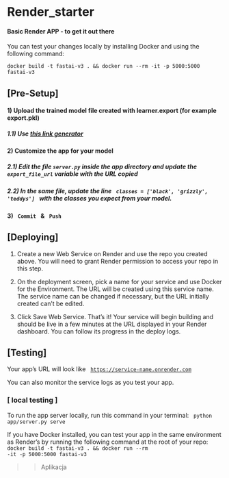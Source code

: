 # Render_starter
#### Basic Render APP - to get it out there 

You can test your changes locally by installing Docker and using the following command:
```
docker build -t fastai-v3 . && docker run --rm -it -p 5000:5000 fastai-v3
```

## [Pre-Setup]

#### 1) Upload the trained model file created with learner.export (for example export.pkl)

#####    1.1) Use <a href="https://www.wonderplugin.com/online-tools/google-drive-direct-link-generator/">this link generator</a>

#### 2) Customize the app for your model

#####    2.1) Edit the file <code>server.py</code> inside the app directory and update the <code>export_file_url</code> variable with the URL copied 

#####    2.2) In the same file, update the line <code> classes = ['black', 'grizzly', 'teddys'] </code> with the classes you expect from your model.
    
#### 3) <code> Commit </code> & <code> Push </code>



## [Deploying]


   1)  Create a new Web Service on Render and use the repo you created above. You will need to grant Render permission to access your repo in this step.

   2)  On the deployment screen, pick a name for your service and use Docker for the Environment. The URL will be created using this service name. The service name can be changed if necessary, but the URL initially created can’t be edited.

   3)  Click Save Web Service. That’s it! Your service will begin building and should be live in a few minutes at the URL displayed in your Render dashboard. You can follow its progress in the deploy logs.
   
   
## [Testing]


Your app’s URL will look like <code> https://service-name.onrender.com </code> 

You can also monitor the service logs as you test your app.

### [ local testing ]


To run the app server locally, run this command in your terminal:
<code> python app/server.py serve </code>

If you have Docker installed, you can test your app in the same environment as Render’s by running the following command at the root of your repo:
<code> docker build -t fastai-v3 . && docker run --rm -it -p 5000:5000 fastai-v3 </code>


>> Aplikacja
